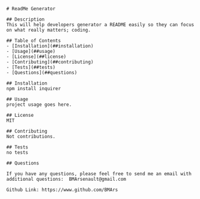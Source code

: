 
    # ReadMe Generator

    ## Description
    This will help developers generator a README easily so they can focus on what really matters; coding.

    ## Table of Contents
    - [Installation](##installation)
    - [Usage](##usage)
    - [License](##license)
    - [Contributing](##contributing)
    - [Tests](##tests)
    - [Questions](##questions)

    ## Installation
    npm install inquirer

    ## Usage
    project usage goes here.

    ## License
    MIT

    ## Contributing
    Not contributions.

    ## Tests
    no tests

    ## Questions
    
    If you have any questions, please feel free to send me an email with additional questions:  BMArsenault@gmail.com

    Github Link: https://www.github.com/BMArs
    